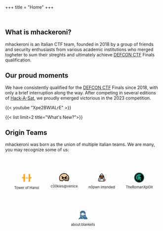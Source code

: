+++
title = "Home"
+++

<br>

## What is mhackeroni?
mhackeroni is an Italian CTF team, founded in 2018 by a group of friends and security enthusiasts from various academic institutions who merged togheter to sum their streghts and ultimately achieve [DEFCON CTF](https://defcon.org/) Finals qualification.


## Our proud moments
We have consistently qualified for the [DEFCON CTF](https://defcon.org/) Finals since 2018, with only a brief interruption along the way. After competing in several editions of [Hack-A-Sat](https://hackasat.com/), we proudly emerged victorious in the 2023 competition.

{{< youtube "Xpe2BWlALrE" >}}

{{< list limit=2 title="What's New?">}}

## Origin Teams
mhackeroni was born as the union of multiple italian teams. We are many, you may recognize some of us:

<!-- HTML -->
<div class="team-container">
  <div class="team">
    <!-- Original items -->
    <a class="team-item" href="https://towerofhanoi.it/">
      <img src="/teams/toh.webp" alt="Tower of Hanoi">
      <span>Tower of Hanoi</span>
    </a>
    <a class="team-item" href="https://secgroup.github.io/">
      <img src="/teams/cookies.webp" alt="c00kies@venice">
      <span>c00kies@venice</span>
    </a>
    <a class="team-item" href="http://spritz.math.unipd.it/spritzers.html">
      <img src="/teams/spritzers.webp" alt="n0pwn intended">
      <span>n0pwn intended</span>
    </a>
    <a class="team-item" href="https://theromanxpl0it.github.io/">
      <img src="/teams/trx.webp" alt="TheRomanXpl0it">
      <span>TheRomanXpl0it</span>
    </a>
    <a class="team-item" href="https://twitter.com/aboutblankets">
      <img src="/teams/ab.webp" alt="about:blankets">
      <span>about:blankets</span>
    </a>
  </div>
</div>

<!-- CSS -->
<style>
:root {
  --item-w: 5.8rem;
  --item-h: 5.8rem;
  --gap: 1.8rem;
}
img {
  pointer-events: none;
}
.team-container {
  display: flex;
  justify-content: center;
  padding: 2rem 0;
}
.team {
  display: flex;
  gap: var(--gap);
  flex-wrap: wrap;
  justify-content: center;
  max-width: 100%;
}
.team-item {
  width: var(--item-w);
  height: var(--item-h);
  display: flex;
  flex-direction: column;
  align-items: center;
  justify-content: center;
  text-align: center;
  text-decoration: none;
  font-size: 0.7rem;
  color: inherit;
  transition: transform 0.2s;
}
.team-item img {
  width: 2rem;
  margin-bottom: 0.5rem;
}
.team-item:hover {
  transform: scale(1.05);
}
img.mb-2.rounded-full.h-36.w-36 {
  border-radius: 0 !important;
}
.mb-2.rounded-full {
  border-radius: 0 !important;
}
</style>
